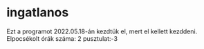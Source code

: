 # ingatlanos
Ezt a programot 2022.05.18-án kezdtük el, mert el kellett kezddeni.
Elpocsékolt órák száma: 2
pusztulat:-3


